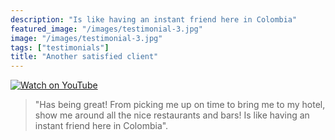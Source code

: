 ```yaml
---
description: "Is like having an instant friend here in Colombia"
featured_image: "/images/testimonial-3.jpg"
image: "/images/testimonial-3.jpg"
tags: ["testimonials"]
title: "Another satisfied client"
---
```


[![Watch on YouTube](/images/testimonial-3-cover.png)](../testimonial-3/testimonial-3.html)

> "Has being great! From picking me up on time to bring me to my hotel, show me around all the nice restaurants and bars! Is like having an instant friend here in Colombia".